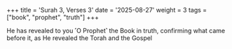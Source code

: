 +++
title = 'Surah 3, Verses 3'
date = '2025-08-27'
weight = 3
tags = ["book", "prophet", "truth"]
+++

He has revealed to you ˹O Prophet˺ the Book in truth, confirming what came before it, as He revealed the Torah and the Gospel